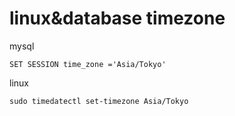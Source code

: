 # linux&database timezone

mysql

    SET SESSION time_zone ='Asia/Tokyo'

linux

    sudo timedatectl set-timezone Asia/Tokyo